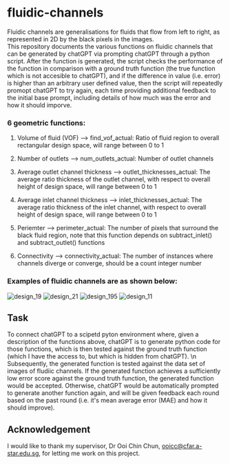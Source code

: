 # fluidic-channels
Fluidic channels are generalisations for fluids that flow from left to right, as represented in 2D by the black pixels in the images.  
This repository documents the various functions on fluidic channels that can be generated by chatGPT via prompting chatGPT through a python script. After the function is generated, the script checks the performance of the function in comparison with a ground truth function (the true function which is not accesible to chatGPT), and if the difference in value (i.e. error) is higher than an arbitrary user defined value, then the script will repeatedly promopt chatGPT to try again, each time providing additional feedback to the initial base prompt, including details of how much was the error and how it should imporve.  

### 6 geometric functions:
1. Volume of fluid (VOF) --> find_vof_actual: Ratio of fluid region to overall rectangular design space, will range between 0 to 1

2. Number of outlets --> num_outlets_actual: Number of outlet channels

3. Average outlet channel thickness --> outlet_thicknesses_actual: The average ratio thickness of the outlet channel, with respect to overall height of design space, will range between 0 to 1

4. Average inlet channel thickness --> inlet_thicknesses_actual: The average ratio thickness of the inlet channel, with respect to overall height of design space, will range between 0 to 1

5. Periemter --> perimeter_actual: The number of pixels that surround the black fluid region, note that this function depends on subtract_inlet() and subtract_outlet() functions

6. Connectivity --> connectivity_actual: The number of instances where channels diverge or converge, should be a count integer number


### Examples of fluidic channels are as shown below:

![design_19](https://github.com/user-attachments/assets/65d78021-2765-4d0d-b704-392087fe7486)
![design_21](https://github.com/user-attachments/assets/21a4badd-3810-4d45-aeec-e4c89557465a)
![design_195](https://github.com/user-attachments/assets/3e613517-f6ee-4ea7-a1aa-fbd3bce8ad51)
![design_11](https://github.com/user-attachments/assets/c249f00c-c14a-40ff-bd0d-4a982524ff3d)

## Task
To connect chatGPT to a scipetd pyton environment where, given a description of the functions above, chatGPT is to generate python code for those functions, which is then tested against the ground truth function (which I have the access to, but which is hidden from chatGPT). \n
Subsequently, the generated function is tested against the data set of images of fludiic channels. If the generated function achieves a sufficiently low error score against the ground truth function, the generated function would be accepted. Otherwise, chatGPT would be automatically prompted to generate another function again, and will be given feedback each round based on the past round (i.e. it's mean average error (MAE) and how it should improve). 

## Acknowledgement
I would like to thank my supervisor, Dr Ooi Chin Chun, ooicc@cfar.a-star.edu.sg, for letting me work on this project.


